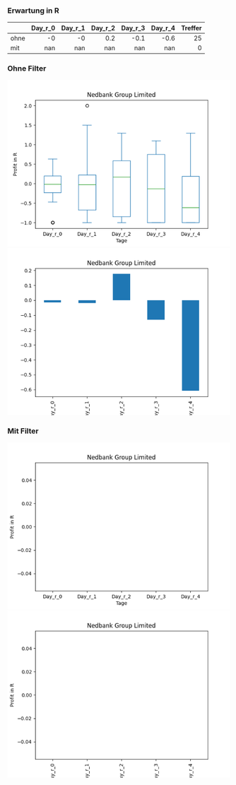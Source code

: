 ### Erwartung in R
|      |   Day_r_0 |   Day_r_1 |   Day_r_2 |   Day_r_3 |   Day_r_4 |   Treffer |
|:-----|----------:|----------:|----------:|----------:|----------:|----------:|
| ohne |        -0 |        -0 |       0.2 |      -0.1 |      -0.6 |        25 |
| mit  |       nan |       nan |     nan   |     nan   |     nan   |         0 |

### Ohne Filter
![image info](./data/NDBKY_box_all.png)
![image info](./data/NDBKY_median_all.png)

### Mit Filter
![image info](./data/NDBKY_box_filtered.png)
![image info](./data/NDBKY_median_filtered.png)